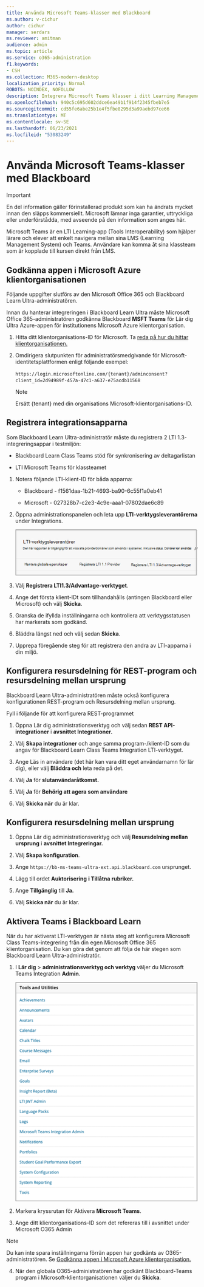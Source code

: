 ```yaml
---
title: Använda Microsoft Teams-klasser med Blackboard
ms.author: v-cichur
author: cichur
manager: serdars
ms.reviewer: amitman
audience: admin
ms.topic: article
ms.service: o365-administration
f1.keywords:
- CSH
ms.collection: M365-modern-desktop
localization_priority: Normal
ROBOTS: NOINDEX, NOFOLLOW
description: Integrera Microsoft Teams klasser i ditt Learning Management System
ms.openlocfilehash: 940c5c695d602ddce6ea49b1f914f2345fbeb7e5
ms.sourcegitcommit: cd55fe6abe25b1e4f5fbe8295d3a99aebd97ce66
ms.translationtype: MT
ms.contentlocale: sv-SE
ms.lasthandoff: 06/23/2021
ms.locfileid: "53083249"
---
```

# <a name="use-microsoft-teams-classes-with-blackboard"></a>Använda Microsoft Teams-klasser med Blackboard

> [!IMPORTANT]
> En del information gäller förinstallerad produkt som kan ha ändrats mycket innan den släpps kommersiellt. Microsoft lämnar inga garantier, uttryckliga eller underförstådda, med avseende på den information som anges här.

Microsoft Teams är en LTI Learning-app (Tools Interoperability) som hjälper lärare och elever att enkelt navigera mellan sina LMS (Learning Management System) och Teams. Användare kan komma åt sina klassteam som är kopplade till kursen direkt från LMS.

## <a name="approve-the-app-in-the-microsoft-azure-tenant"></a>Godkänna appen i Microsoft Azure klientorganisationen

Följande uppgifter slutförs av den Microsoft Office 365 och Blackboard Learn Ultra-administratören.

Innan du hanterar integreringen i Blackboard Learn Ultra måste Microsoft Office 365-administratören godkänna Blackboard **MSFT Teams** för Lär dig Ultra Azure-appen för institutionens Microsoft Azure klientorganisation.

1. Hitta ditt klientorganisations-ID för Microsoft. Ta [reda på hur du hittar klientorganisationen.](/azure/active-directory/fundamentals/active-directory-how-to-find-tenant)

2. Omdirigera slutpunkten för administratörsmedgivande för Microsoft-identitetsplattformen enligt följande exempel:

   `https://login.microsoftonline.com/{tenant}/adminconsent?client_id=2d94989f-457a-47c1-a637-e75acdb11568`

   > [!NOTE]
   > Ersätt {tenant} med din organisations Microsoft-klientorganisations-ID.

## <a name="register-the-integration-apps"></a>Registrera integrationsapparna

Som Blackboard Learn Ultra-administratör måste du registrera 2 LTI 1.3-integreringsappar i testmiljön:

- Blackboard Learn Class Teams stöd för synkronisering av deltagarlistan

- LTI Microsoft Teams för klassteamet

1. Notera följande LTI-klient-ID för båda apparna:

    - Blackboard - f1561daa-1b21-4693-ba90-6c55f1a0eb41

    - Microsoft - 027328b7-c2e3-4c9e-aaa1-07802dae6c89

2. Öppna administrationspanelen och leta upp **LTI-verktygsleverantörerna** under Integrations.

   ![det här är dialogrutan för LTI-verktygsleverantör som visar en lista över leverantörer](../media/lti-media/lti-tool-providers.png)

3. Välj **Registrera LTI1.3/Advantage-verktyget**.

4. Ange det första klient-IDt som tillhandahålls (antingen Blackboard eller Microsoft) och välj **Skicka**.

5. Granska de ifyllda inställningarna och kontrollera att verktygsstatusen har markerats som godkänd.

6. Bläddra längst ned och välj sedan **Skicka**.

7. Upprepa föregående steg för att registrera den andra av LTI-apparna i din miljö.

## <a name="set-up-the-rest-application-and-cross-origin-resource-sharing"></a>Konfigurera resursdelning för REST-program och resursdelning mellan ursprung

Blackboard Learn Ultra-administratören måste också konfigurera konfigurationen REST-program och Resursdelning mellan ursprung.

Fyll i följande för att konfigurera REST-programmet

1. Öppna Lär dig administrationsverktyg och välj sedan **REST API-integrationer** i **avsnittet Integrationer.**

2. Välj **Skapa integrationer** och ange samma program-/klient-ID som du angav för Blackboard Learn Class Teams Integration LTI-verktyget.

3. Ange Läs in användare (det här kan vara ditt eget användarnamn för lär dig), eller välj **Bläddra och** leta reda på det.

4. Välj **Ja** för **slutanvändaråtkomst.**

5. Välj **Ja** för **Behörig att agera som användare**

6. Välj **Skicka när** du är klar.

## <a name="set-up-cross-origin-resource-sharing"></a>Konfigurera resursdelning mellan ursprung

1. Öppna Lär dig administrationsverktyg och välj **Resursdelning mellan ursprung** i **avsnittet Integreringar.**

2. Välj **Skapa konfiguration**.

3. Ange `https://bb-ms-teams-ultra-ext.api.blackboard.com` ursprunget.

4. Lägg till ordet **Auktorisering** **i Tillåtna rubriker.**

5. Ange **Tillgänglig** till **Ja.**

6. Välj **Skicka när** du är klar.

## <a name="enable-class-teams-in-blackboard-learn"></a>Aktivera Teams i Blackboard Learn

När du har aktiverat LTI-verktygen är nästa steg att konfigurera Microsoft Class Teams-integrering från din egen Microsoft Office 365 klientorganisation. Du kan göra det genom att följa de här stegen som Blackboard Learn Ultra-administratör.

1. I **Lär dig**  >  **administrationsverktyg och verktyg** väljer du Microsoft Teams Integration **Admin**.

   ![dialogrutan Verktyg och verktyg med en lista över tillgängliga verktyg](../media/lti-media/tools-utilities.png)

2. Markera kryssrutan för Aktivera **Microsoft Teams**.

3. Ange ditt klientorganisations-ID som det refereras till i avsnittet under Microsoft O365 Admin

 > [!NOTE]
 > Du kan inte spara inställningarna förrän appen har godkänts av O365-administratören. Se [Godkänna appen i Microsoft Azure klientorganisation.](#approve-the-app-in-the-microsoft-azure-tenant)

4. När den globala O365-administratören har godkänt Blackboard-Teams program i Microsoft-klientorganisationen väljer du **Skicka**.
